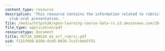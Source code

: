 ```yaml
---
content_type: resource
description: 'This resource contains the information related to rubric for journal
  club oral presentation. '
file: /media/https%3A/open-learning-course-data-rc.s3.amazonaws.com/20-109-laboratory-fundamentals-in-biological-engineering-spring-2010/f131f6888100dcb880367ca7c0eb5f51_MIT20_109S10_m1_orl_rubric.pdf
file_type: application/pdf
resourcetype: Document
title: MIT20_109S10_m1_orl_rubric.pdf
uid: f131f688-8100-dcb8-8036-7ca7c0eb5f51
---
```

